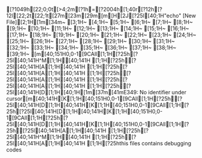 [?1049h[22;0;0t[>4;2m[?1h=[?2004h[1;40r[?12h[?12l[22;2t[22;1t[27m[23m[29m[m[H[2J[?25l[40;1H"echo" [New File][2;1H[1m[34m~                                                                                                                                                                       [3;1H~                                                                                                                                                                       [4;1H~                                                                                                                                                                       [5;1H~                                                                                                                                                                       [6;1H~                                                                                                                                                                       [7;1H~                                                                                                                                                                       [8;1H~                                                                                                                                                                       [9;1H~                                                                                                                                                                       [10;1H~                                                                                                                                                                       [11;1H~                                                                                                                                                                       [12;1H~                                                                                                                                                                       [13;1H~                                                                                                                                                                       [14;1H~                                                                                                                                                                       [15;1H~                                                                                                                                                                       [16;1H~                                                                                                                                                                       [17;1H~                                                                                                                                                                       [18;1H~                                                                                                                                                                       [19;1H~                                                                                                                                                                       [20;1H~                                                                                                                                                                       [21;1H~                                                                                                                                                                       [22;1H~                                                                                                                                                                       [23;1H~                                                                                                                                                                       [24;1H~                                                                                                                                                                       [25;1H~                                                                                                                                                                       [26;1H~                                                                                                                                                                       [27;1H~                                                                                                                                                                       [28;1H~                                                                                                                                                                       [29;1H~                                                                                                                                                                       [30;1H~                                                                                                                                                                       [31;1H~                                                                                                                                                                       [32;1H~                                                                                                                                                                       [33;1H~                                                                                                                                                                       [34;1H~                                                                                                                                                                       [35;1H~                                                                                                                                                                       [36;1H~                                                                                                                                                                       [37;1H~                                                                                                                                                                       [38;1H~                                                                                                                                                                       [39;1H~                                                                                                                                                                       [m[40;151H0,0-1[9CAll[1;1H[?25h[?25l[40;141H^M[1;1H[40;141H  [1;1H[?25h[?25l[40;141H[A[1;1H[40;141H  [1;1H[?25h[?25l[40;141H[A[1;1H[40;141H  [1;1H[?25h[?25l[40;141H[A[1;1H[40;141H  [1;1H[?25h[?25l[40;141H[A[1;1H[40;141H  [1;1H[?25h[?25l[40;141H[D[1;1H[40;1H[1m[37m[41mE349: No identifier under cursor[m[40;141H[K[1;1H[40;151H0,0-1[9CAll[1;1H[?25h[?25l[40;141H[D[1;1H[40;141H[K[1;1H[40;151H0,0-1[9CAll[1;1H[?25h[?25l[40;141H[D[1;1H[40;141H[K[1;1H[40;151H0,0-1[9CAll[1;1H[?25h[?25l[40;141H[D[1;1H[40;141H[K[1;1H[40;151H0,0-1[9CAll[1;1H[?25h[?25l[40;141H[A[1;1H[40;141H  [1;1H[?25h[?25l[40;141H^M[1;1H[40;141H  [1;1H[?25h[?25l[40;141H[A[1;1H[40;141H  [1;1H[?25hthis files contains debugging codes
